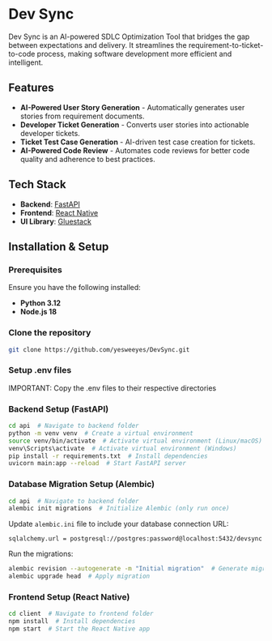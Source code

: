 # Dev Sync

Dev Sync is an AI-powered SDLC Optimization Tool that bridges the gap between expectations and delivery. It streamlines the requirement-to-ticket-to-code process, making software development more efficient and intelligent.

## Features

- **AI-Powered User Story Generation** - Automatically generates user stories from requirement documents.
- **Developer Ticket Generation** - Converts user stories into actionable developer tickets.
- **Ticket Test Case Generation** - AI-driven test case creation for tickets.
- **AI-Powered Code Review** - Automates code reviews for better code quality and adherence to best practices.

## Tech Stack

- **Backend**: [FastAPI](https://fastapi.tiangolo.com/)
- **Frontend**: [React Native](https://reactnative.dev/)
- **UI Library**: [Gluestack](https://gluestack.io/)

## Installation & Setup

### Prerequisites

Ensure you have the following installed:

- **Python 3.12**
- **Node.js 18**

### Clone the repository

```bash
git clone https://github.com/yesweeyes/DevSync.git
```

### Setup .env files

IMPORTANT: Copy the .env files to their respective directories

### Backend Setup (FastAPI)

```bash
cd api  # Navigate to backend folder
python -m venv venv  # Create a virtual environment
source venv/bin/activate  # Activate virtual environment (Linux/macOS)
venv\Scripts\activate  # Activate virtual environment (Windows)
pip install -r requirements.txt  # Install dependencies
uvicorn main:app --reload  # Start FastAPI server
```

### Database Migration Setup (Alembic)

```bash
cd api  # Navigate to backend folder
alembic init migrations  # Initialize Alembic (only run once)
```

Update `alembic.ini` file to include your database connection URL:

```
sqlalchemy.url = postgresql://postgres:password@localhost:5432/devsync
```

Run the migrations:

```bash
alembic revision --autogenerate -m "Initial migration"  # Generate migration
alembic upgrade head  # Apply migration
```

### Frontend Setup (React Native)

```bash
cd client  # Navigate to frontend folder
npm install  # Install dependencies
npm start  # Start the React Native app
```
